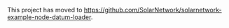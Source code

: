 This project has moved to <https://github.com/SolarNetwork/solarnetwork-example-node-datum-loader>.
